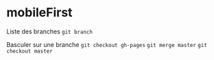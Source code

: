 # mobileFirst

Liste des branches
```git branch ```

Basculer sur une branche
```git checkout gh-pages```
```git merge master```
```git checkout master```
